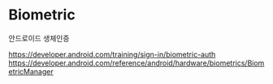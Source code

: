 # Biometric
안드로이드 생체인증


https://developer.android.com/training/sign-in/biometric-auth
https://developer.android.com/reference/android/hardware/biometrics/BiometricManager
